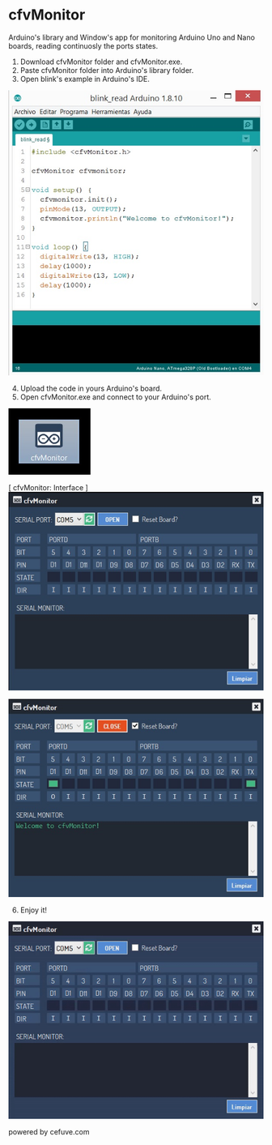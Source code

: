 # cfvMonitor
Arduino's library and Window's app for monitoring Arduino Uno and Nano boards, reading continuosly the ports states.

1. Download cfvMonitor folder and cfvMonitor.exe.
2. Paste cfvMonitor folder into Arduino's library folder.
3. Open blink's example in Arduino's IDE.

![arduino_example](https://github.com/cefuve/cfvMonitor/blob/master/cfvMonitor/images/blink_example.jpg)

4. Upload the code in yours Arduino's board.
5. Open cfvMonitor.exe and connect to your Arduino's port.

![cfvMonitor.exe](https://github.com/cefuve/cfvMonitor/blob/master/cfvMonitor/images/exe_file.jpg)

[ cfvMonitor: Interface ]
![application](https://github.com/cefuve/cfvMonitor/blob/master/cfvMonitor/images/cfvMonitor_app.jpg)

![connected!](https://github.com/cefuve/cfvMonitor/blob/master/cfvMonitor/images/open_port.jpg)

6. Enjoy it!


![animation](https://github.com/cefuve/cfvMonitor/blob/master/cfvMonitor/images/connect_app.gif)

powered by cefuve.com
